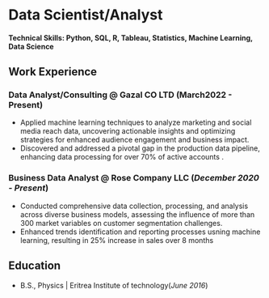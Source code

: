 # Data Scientist/Analyst

#### Technical Skills: Python, SQL, R, Tableau, Statistics, Machine Learning, Data Science


## Work Experience

### Data Analyst/Consulting @ Gazal CO LTD (March2022 - Present)
- Applied machine learning techniques to analyze marketing and social media reach data, uncovering actionable insights and optimizing strategies for enhanced audience engagement and business impact.
- Discovered and addressed a pivotal gap in the production data pipeline, enhancing data processing for over 70% of active accounts
.
### Business Data Analyst @ Rose Company LLC (_December 2020 - Present_)
- Conducted comprehensive data collection, processing, and analysis across diverse business models, assessing the influence of more than 300 market variables on customer segmentation challenges.
- Enhanced trends identification and reporting processes usning machine learning, resulting in 25% increase in sales over 8 months 

## Education
- B.S., Physics | Eritrea Institute of technology(_June 2016_)
